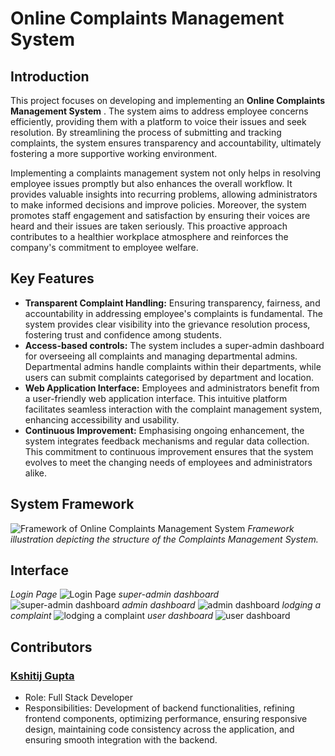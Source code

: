 # Online Complaints Management System
## Introduction
This project focuses on developing and implementing an  **Online Complaints Management System** . The system aims to address employee concerns efficiently, providing them with a platform to voice their issues and seek resolution. By streamlining the process of submitting and tracking complaints, the system ensures transparency and accountability, ultimately fostering a more supportive working environment.

Implementing a complaints management system not only helps in resolving employee issues promptly but also enhances the overall workflow. It provides valuable insights into recurring problems, allowing administrators to make informed decisions and improve policies. Moreover, the system promotes staff engagement and satisfaction by ensuring their voices are heard and their issues are taken seriously. This proactive approach contributes to a healthier workplace atmosphere and reinforces the company's commitment to employee welfare.

## Key Features

 - **Transparent Complaint Handling:** Ensuring transparency, fairness, and accountability in addressing employee's complaints is fundamental. The system provides clear visibility into the grievance resolution process, fostering trust and confidence among students.
 - **Access-based controls:** The system includes a super-admin dashboard for overseeing all complaints and managing departmental admins. Departmental admins handle complaints within their departments, while users can submit complaints categorised by department and location.
 - **Web Application Interface:** Employees and administrators benefit from a user-friendly web application interface. This intuitive platform facilitates seamless interaction with the complaint management system, enhancing accessibility and usability.
 - **Continuous Improvement:** Emphasising ongoing enhancement, the system integrates feedback mechanisms and regular data collection. This commitment to continuous improvement ensures that the system evolves to meet the changing needs of employees and administrators alike.
   
## System Framework
![Framework of Online Complaints Management System](https://github.com/user-attachments/assets/11a1be8e-9da9-41fe-bd62-c00972dcf2f1)
*Framework illustration depicting the structure of the Complaints Management System.*

## Interface
*Login Page*
![Login Page](https://github.com/user-attachments/assets/39b8b86c-5d4e-436f-a5fb-f3fd10859520)
*super-admin dashboard*
![super-admin dashboard](https://github.com/user-attachments/assets/fa420d06-1694-4a5b-a75a-cd62dde60b31)
*admin dashboard*
![admin dashboard](https://github.com/user-attachments/assets/38201ac3-8ecc-4954-9e7f-a9443a2dd6b5)
*lodging a complaint* 
![lodging a complaint](https://github.com/user-attachments/assets/8cb88e80-69d1-4c0c-a146-7a88599db923)
*user dashboard* 
![user dashboard](https://github.com/user-attachments/assets/6c966ba8-172e-4c47-892c-47b9f47077cb)

## Contributors
### [Kshitij Gupta](https://github.com/PrimeRick)

 - Role: Full Stack Developer
 - Responsibilities: Development of backend functionalities, refining frontend components, optimizing performance, ensuring responsive design, maintaining code consistency across the application, and ensuring smooth integration with the backend.
